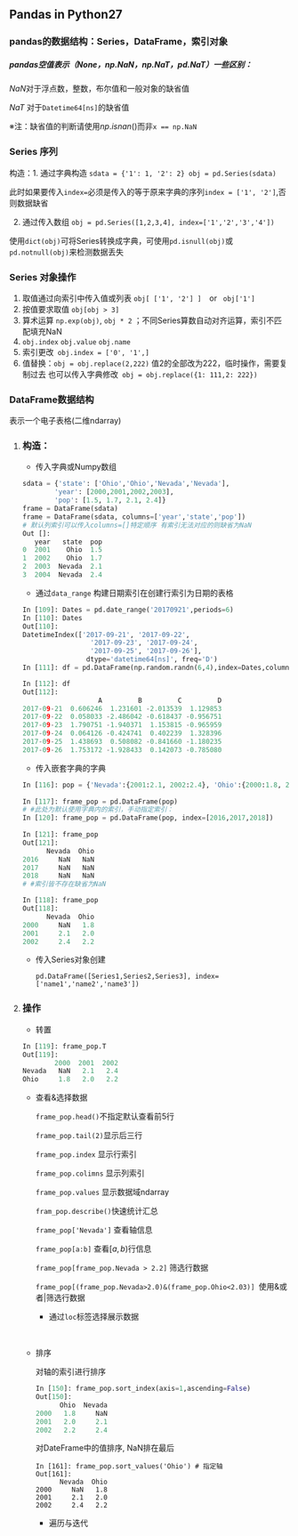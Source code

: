 ## Pandas in Python27

### pandas的数据结构：Series，DataFrame，索引对象

##### pandas空值表示（None，np.NaN，np.NaT，pd.NaT）一些区别：

$NaN$对于浮点数，整数，布尔值和一般对象的缺省值

$NaT$ 对于`Datetime64[ns]`的缺省值

※注：缺省值的判断请使用$np.isnan()$而非`x == np.NaN`

### Series 序列

构造：1. 通过字典构造 `sdata = {'1': 1, '2': 2} obj = pd.Series(sdata) `

此时如果要传入`index=`必须是传入的等于原来字典的序列`index = ['1', '2']`,否则数据缺省

2. 通过传入数组 `obj = pd.Series([1,2,3,4], index=['1','2','3','4'])`

使用`dict(obj)`可将Series转换成字典，可使用`pd.isnull(obj)`或`pd.notnull(obj)`来检测数据丢失

### Series 对象操作

1. 取值通过向索引中传入值或列表 `obj[ ['1', '2'] ]  `or ` obj['1']`
2. 按值要求取值 `obj[obj > 3]` 
3. 算术运算 `np.exp(obj)`, `obj * 2` ；不同Series算数自动对齐运算，索引不匹配填充NaN
4. `obj.index` `obj.value` `obj.name` 
5. 索引更改` obj.index = ['0', '1',]`
6. 值替换：`obj = obj.replace(2,222)` 值2的全部改为222，临时操作，需要复制过去 也可以传入字典修改` obj = obj.replace({1: 111,2: 222})`

### DataFrame数据结构

表示一个电子表格(二维ndarray)

1. ### 构造：

   - 传入字典或Numpy数组

   ```python
   sdata = {'state': ['Ohio','Ohio','Nevada','Nevada'],
           'year': [2000,2001,2002,2003],
           'pop': [1.5, 1.7, 2.1, 2.4]}
   frame = DataFrame(sdata)
   frame = DataFrame(sdata, columns=['year','state','pop'])
   # 默认列索引可以传入columns=[]特定顺序 有索引无法对应的则缺省为NaN
   Out []:
      year   state  pop
   0  2001    Ohio  1.5
   1  2002    Ohio  1.7
   2  2003  Nevada  2.1
   3  2004  Nevada  2.4
   ```

   - 通过`data_range` 构建日期索引在创建行索引为日期的表格

   ```python
   In [109]: Dates = pd.date_range('20170921',periods=6)
   In [110]: Dates
   Out[110]:
   DatetimeIndex(['2017-09-21', '2017-09-22',
                    '2017-09-23', '2017-09-24',
                    '2017-09-25', '2017-09-26'],
                   dtype='datetime64[ns]', freq='D')
   In [111]: df = pd.DataFrame(np.random.randn(6,4),index=Dates,columns=list('ABCD'))

   In [112]: df
   Out[112]:
                      A         B         C         D
   2017-09-21  0.606246  1.231601 -2.013539  1.129853
   2017-09-22  0.058033 -2.486042 -0.618437 -0.956751
   2017-09-23  1.790751 -1.940371  1.153815 -0.965959
   2017-09-24  0.064126 -0.424741  0.402239  1.328396
   2017-09-25  1.438693  0.508082 -0.841660 -1.180235
   2017-09-26  1.753172 -1.928433  0.142073 -0.785080
   ```

   - 传入嵌套字典的字典

   ```python
   In [116]: pop = {'Nevada':{2001:2.1, 2002:2.4}, 'Ohio':{2000:1.8, 2001:2.0,2002:2.2}}
     
   In [117]: frame_pop = pd.DataFrame(pop)
   # #此处为默认使用字典内的索引，手动指定索引：
   In [120]: frame_pop = pd.DataFrame(pop, index=[2016,2017,2018])
     
   In [121]: frame_pop
   Out[121]:
         Nevada  Ohio
   2016     NaN   NaN
   2017     NaN   NaN
   2018     NaN   NaN
   # #索引皆不存在缺省为NaN

   In [118]: frame_pop
   Out[118]:
         Nevada  Ohio
   2000     NaN   1.8
   2001     2.1   2.0
   2002     2.4   2.2
   ```

   - 传入Series对象创建

     `pd.DataFrame([Series1,Series2,Series3], index=['name1','name2','name3'])`

2. ### 操作

   - 转置

   ```python
   In [119]: frame_pop.T
   Out[119]:
           2000  2001  2002
   Nevada   NaN   2.1   2.4
   Ohio     1.8   2.0   2.2
   ```

   - 查看&选择数据

     `frame_pop.head()`不指定默认查看前5行

     `frame_pop.tail(2)`显示后三行

     `frame_pop.index`  显示行索引

     `frame_pop.colimns` 显示列索引

     `frame_pop.values` 显示数据域ndarray

     `fram_pop.describe()`快速统计汇总

     `frame_pop['Nevada']` 查看轴信息

     `frame_pop[a:b]` 查看$[a,b)$行信息

     `frame_pop[frame_pop.Nevada > 2.2]` 筛选行数据

     `frame_pop[(frame_pop.Nevada>2.0)&(frame_pop.Ohio<2.03)] `使用&或者|筛选行数据

     * 通过`loc`标签选择展示数据

     ​

   - 排序

     对轴的索引进行排序

     ```py
     In [150]: frame_pop.sort_index(axis=1,ascending=False)
     Out[150]:
           Ohio  Nevada
     2000   1.8     NaN
     2001   2.0     2.1
     2002   2.2     2.4
     ```

     对DateFrame中的值排序, NaN排在最后

     ```pyth
     In [161]: frame_pop.sort_values('Ohio') # 指定轴
     Out[161]:
           Nevada  Ohio
     2000     NaN   1.8
     2001     2.1   2.0
     2002     2.4   2.2
     ```

     - 遍历与迭代

     ​

     ​

     ​

     ​





